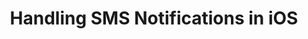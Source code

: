 ---
layout: tutorial
title: Handling SMS Notifications in iOS
breadcrumb_title: Handling SMS in iOS
relevantTo: [ios]
downloads:
  - name: Download Android Studio project
    url: https://github.com/MobileFirst-Platform-Developer-Center/PushNotificationsAndroid/tree/release80
weight: 6
---